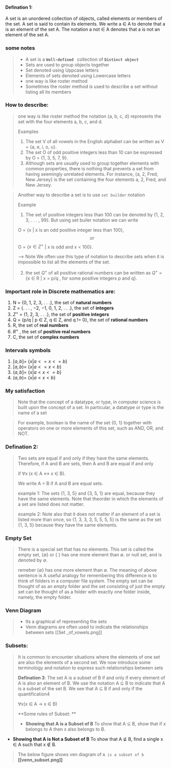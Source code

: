 #### Defination 1:
A set is an unordered collection of objects, called elements or members of the set. A set is
said to contain its elements. We write a ∈ A to denote that a is an element of the set A. The
notation a  not ∈ A denotes that a is not an element of the set A.

### some notes
>- A set is a **`Well-defined `** collection of **`Distinct object`**
>- Sets are used to group objects together
>- Set denoted using Uppcase letters
>- Elements of sets denoted using Lowercase letters
>- one way is like roster method
>- Sometimes the roster method is used to describe a set without listing all its members

### How to describe: 
>one way is like roster method
>the notation {a, b, c, d} represents the set with the four elements a, b, c, and d.
>
 >Examples
>1. The set V of all vowels in the English alphabet can be written as V = {a, e, i, o, u}.
>2. The set O of odd positive integers less than 10 can be expressed by O = {1, 3, 5, 7, 9}.
>3. Although sets are usually used to group together elements with common properties, there is
>nothing that prevents a set from having seemingly unrelated elements. For instance, {a, 2, Fred, New Jersey} is the set containing the four elements a, 2, Fred, and New Jersey.


>Another way to describe a set is to use `set builder` notation
>
>Example
>1. The set of positive integers less than 100 can be denoted by {1, 2, 3, . . . , 99}.
>But using set builer notation we can write
>
>O = {x | x is an odd positive integer less than 100},
>$$or$$ 
>O = {$x ∈ Z^+$ | x is odd and x < 100}.
>
>--> Note We often use this type of notation to describe sets when it is impossible to list all the elements of the set.
>
>2. the set $Q^+$ of all positive rational numbers can be written as
> $Q^+$  =  {x ∈ R | x = p/q , for some positive integers p and q}.

### Important role in Discrete mathematics are:

1. N = {0, 1, 2, 3, . . .}, the set of **natural numbers**
2. Z = {. . . , −2, −1, 0, 1, 2, . . .}, the set of **integers**
3. $Z^+$ = {1, 2, 3, . . .}, the set of **positive integers**
4. Q = {p/q | p ∈ Z, q ∈ Z, and q != 0}, the set of **rational numbers**
5. R, the set of **real numbers**
6. $R^+$ , the set of **positive real numbers**
7. C, the set of **complex numbers**

### Intervals symbols
1. $[a,b] =$ {$x|a<=x<=b$}
2. $[a,b)=$ {$x|a<=x<b$}
3. $(a,b] =$ {$x|a<x<=b$}
4. $(a,b) =$ {$x|a<x<b$}

### My satisfaction 
>Note that the concept of a datatype, or type, in computer science is built upon the
>concept of a set. In particular, a datatype or type is the name of a set

>For example, boolean is the name of the set {0, 1} together with operators on one or more elements of this set, such as AND, OR,
>and NOT.

### Defination 2:
>Two sets are equal if and only if they have the same elements. Therefore, if A and B are sets,
>then A and B are equal if and only 
>
>if ∀x (x ∈ A ↔ x ∈ B). 
>
>We write A = B if A and B are equal sets.
>
>example 1:
>The sets {1, 3, 5} and {3, 5, 1} are equal, because they have the same elements. Note that theorder in which the elements of a set are listed does not matter.
>
>example 2:
>Note also that it does not matter
>if an element of a set is listed more than once, 
>so {1, 3, 3, 3, 5, 5, 5, 5} is the same as the set {1, 3, 5} because they have the same elements.

### Empty Set
> There is a special set that has no elements. This set is called the empty set, {∅} or { } has one more element than ∅. or null set, and is denoted by ∅.
>
>remeber {∅} has one more element than ∅.
>The meaning of above sentence is 
>A useful analogy for remembering this difference is to think of folders in a computer file
>system. The empty set can be thought of as an empty folder and the set consisting of just the
>empty set can be thought of as a folder with exactly one folder inside, namely, the empty folder.

### Venn Diagram
>- Its a graphical of representing the sets
>- Venn diagrams are often used to indicate the relationships between sets
>[[Set _of_vowels.png]]

### Subsets:
>It is common to encounter situations where the elements of one set are also the elements of
>a second set. We now introduce some terminology and notation to express such relationships
>between sets
>
>**Defination 3**: The set A is a subset of B if and only if every element of A is also an element of B. We use the notation A ⊆ B to indicate that A is a subset of the set B.
>We see that A ⊆ B if and only if the quantification4
>
>∀x(x ∈ A → x ∈ B)
>
> **Some rules of Subset: **
>
>- **Showing that A is a Subset of B** To show that A ⊆ B, show that if x belongs to A then x also belongs to B.
 - **Showing that A is Not a Subset of B** To show that A $\nsubseteq$ B, find a single x ∈ A such that x $\notin$ B.
>
>The below figure shows ven diagram of `A is a subset of b`
>**[[venn_subset.png]]**